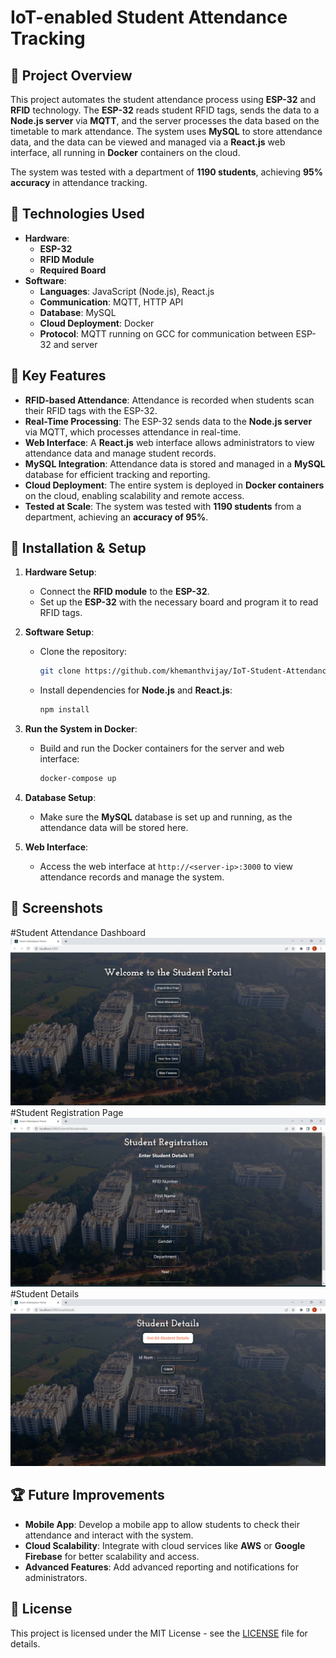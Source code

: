 # IoT-enabled Student Attendance Tracking  

## 📘 Project Overview  
This project automates the student attendance process using **ESP-32** and **RFID** technology. The **ESP-32** reads student RFID tags, sends the data to a **Node.js server** via **MQTT**, and the server processes the data based on the timetable to mark attendance. The system uses **MySQL** to store attendance data, and the data can be viewed and managed via a **React.js** web interface, all running in **Docker** containers on the cloud.

The system was tested with a department of **1190 students**, achieving **95% accuracy** in attendance tracking.

## 🔧 Technologies Used  
- **Hardware**:  
  - **ESP-32**  
  - **RFID Module**  
  - **Required Board**  
- **Software**:  
  - **Languages**: JavaScript (Node.js), React.js  
  - **Communication**: MQTT, HTTP API  
  - **Database**: MySQL  
  - **Cloud Deployment**: Docker  
  - **Protocol**: MQTT running on GCC for communication between ESP-32 and server  

## 🚀 Key Features  
- **RFID-based Attendance**: Attendance is recorded when students scan their RFID tags with the ESP-32.
- **Real-Time Processing**: The ESP-32 sends data to the **Node.js server** via MQTT, which processes attendance in real-time.
- **Web Interface**: A **React.js** web interface allows administrators to view attendance data and manage student records.
- **MySQL Integration**: Attendance data is stored and managed in a **MySQL** database for efficient tracking and reporting.
- **Cloud Deployment**: The entire system is deployed in **Docker containers** on the cloud, enabling scalability and remote access.
- **Tested at Scale**: The system was tested with **1190 students** from a department, achieving an **accuracy of 95%**.

## 🔨 Installation & Setup  
1. **Hardware Setup**:  
   - Connect the **RFID module** to the **ESP-32**.
   - Set up the **ESP-32** with the necessary board and program it to read RFID tags.

2. **Software Setup**:  
   - Clone the repository:  
     ```bash
     git clone https://github.com/khemanthvijay/IoT-Student-Attendance.git
     ```  
   - Install dependencies for **Node.js** and **React.js**:
     ```bash
     npm install
     ```

3. **Run the System in Docker**:  
   - Build and run the Docker containers for the server and web interface:
     ```bash
     docker-compose up
     ```

4. **Database Setup**:  
   - Make sure the **MySQL** database is set up and running, as the attendance data will be stored here.

5. **Web Interface**:  
   - Access the web interface at `http://<server-ip>:3000` to view attendance records and manage the system.

## 📸 Screenshots  
#Student Attendance Dashboard
![Attendance Dashboard](./Images/dashboard.png)
#Student Registration Page
![Restration Page](./Images/registration.png)
#Student Details
![Details Page](./Images/student_details.png)
## 🏆 Future Improvements  
- **Mobile App**: Develop a mobile app to allow students to check their attendance and interact with the system.
- **Cloud Scalability**: Integrate with cloud services like **AWS** or **Google Firebase** for better scalability and access.
- **Advanced Features**: Add advanced reporting and notifications for administrators.

## 📄 License  
This project is licensed under the MIT License - see the [LICENSE](LICENSE) file for details.

